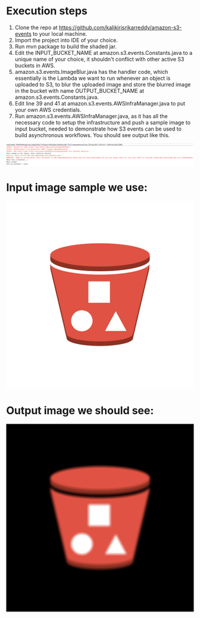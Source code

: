 # Execution steps
1. Clone the repo at <a href="https://github.com/kalikirisrikarreddy/amazon-s3-events/edit/main/README.md">https://github.com/kalikirisrikarreddy/amazon-s3-events</a> to your local machine.
2. Import the project into IDE of your choice.
3. Run mvn package to build the shaded jar.
4. Edit the INPUT_BUCKET_NAME at amazon.s3.events.Constants.java to a unique name of your choice, it shouldn't conflict with other active S3 buckets in AWS.
5. amazon.s3.events.ImageBlur.java has the handler code, which essentially is the Lambda we want to run whenever an object is uploaded to S3, to blur the uploaded image and store the blurred image in the bucket with name OUTPUT_BUCKET_NAME at amazon.s3.events.Constants.java.
6. Edit line 39 and 41 at amazon.s3.events.AWSInfraManager.java to put your own AWS credentials.
7. Run amazon.s3.events.AWSInfraManager.java, as it has all the necessary code to setup the infrastructure and push a sample image to input bucket, needed to demonstrate how S3 events can be used to build asynchronous workflows. You should see output like this.

<img src="output_screenshot.png"/>

# Input image sample we use:
<img src="s3.png"/>

# Output image we should see:
<img src="blurred-s3.png"/>
